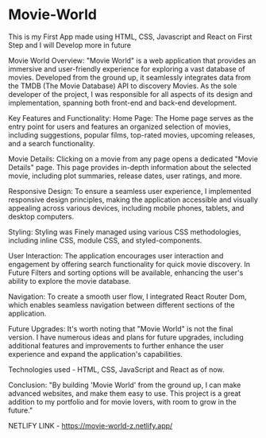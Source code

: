 # Movie-World 
This is my First App made using HTML, CSS, Javascript and React on First Step and I will Develop more in future 

Movie World 
Overview: "Movie World" is a web application that provides an immersive and user-friendly experience for exploring a vast database of movies. Developed from the ground up, it seamlessly integrates data from the TMDB (The Movie Database) API to discovery Movies. As the sole developer of the project, I was responsible for all aspects of its design and implementation, spanning both front-end and back-end development.

Key Features and Functionality:
Home Page: The Home page serves as the entry point for users and features an organized selection of movies, including suggestions, popular films, top-rated movies, upcoming releases, and a search functionality. 

Movie Details: Clicking on a movie from any page opens a dedicated "Movie Details" page. This page provides in-depth information about the selected movie, including plot summaries, release dates, user ratings, and more.

Responsive Design: To ensure a seamless user experience, I implemented responsive design principles, making the application accessible and visually appealing across various devices, including mobile phones, tablets, and desktop computers.

Styling: Styling was Finely managed using various CSS methodologies, including inline CSS, module CSS, and styled-components. 

User Interaction: The application encourages user interaction and engagement by offering search functionality for quick movie discovery. In Future Filters and sorting options will be available, enhancing the user's ability to explore the movie database.

Navigation: To create a smooth user flow, I integrated React Router Dom, which enables seamless navigation between different sections of the application.

Future Upgrades: It's worth noting that "Movie World" is not the final version. I have numerous ideas and plans for future upgrades, including additional features and improvements to further enhance the user experience and expand the application's capabilities.

Technologies used - HTML, CSS, JavaScript and React as of now.

Conclusion: "By building 'Movie World' from the ground up, I can make advanced websites, and make them easy to use. This project is a great addition to my portfolio and for movie lovers, with room to grow in the future."

NETLIFY LINK - 	https://movie-world-z.netlify.app/
